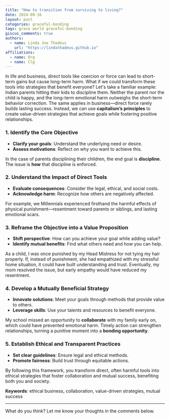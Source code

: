 ```yaml
---
title: "How to transition from surviving to living?"
date: 2024-09-16
layout: post
categories: graceful-bonding
tags: grace world graceful-bonding
giscus_comments: true
authors:
  - name: Linda Joe Thadeus
    url: "https://lindathadeus.github.io"
affiliations:
  - name: Org
  - name: Clg
---
```


In life and business, direct tools like coercion or force can lead to short-term gains but cause long-term harm. What if we could transform these tools into strategies that benefit everyone? Let's take a familiar example: Indian parents hitting their kids to discipline them. Neither the parent nor the child is happy, and the long-term emotional harm outweighs the short-term behavior correction. The same applies in business—direct force rarely builds lasting success. Instead, we can use **capitalism’s principles** to create value-driven strategies that achieve goals while fostering positive relationships.

### 1. Identify the Core Objective
- **Clarify your goals**: Understand the underlying need or desire.
- **Assess motivations**: Reflect on why you want to achieve this.

In the case of parents disciplining their children, the end goal is **discipline**. The issue is **how** that discipline is enforced.

### 2. Understand the Impact of Direct Tools
- **Evaluate consequences**: Consider the legal, ethical, and social costs.
- **Acknowledge harm**: Recognize how others are negatively affected.

For example, we Millennials experienced firsthand the harmful effects of physical punishment—resentment toward parents or siblings, and lasting emotional scars.

### 3. Reframe the Objective into a Value Proposition
- **Shift perspective**: How can you achieve your goal while adding value?
- **Identify mutual benefits**: Find what others need and how you can help.

As a child, I was once punished by my Head Mistress for not tying my hair properly. If, instead of punishment, she had empathized with my stressful home situation, it could have built understanding and trust. Eventually, my mom resolved the issue, but early empathy would have reduced my resentment.

### 4. Develop a Mutually Beneficial Strategy
- **Innovate solutions**: Meet your goals through methods that provide value to others.
- **Leverage skills**: Use your talents and resources to benefit everyone.

My school missed an opportunity to **collaborate** with my family early on, which could have prevented emotional harm. Timely action can strengthen relationships, turning a punitive moment into a **bonding opportunity**.

### 5. Establish Ethical and Transparent Practices
- **Set clear guidelines**: Ensure legal and ethical methods.
- **Promote fairness**: Build trust through equitable actions.

By following this framework, you transform direct, often harmful tools into ethical strategies that foster collaboration and mutual success, benefiting both you and society.

**Keywords**: ethical business, collaboration, value-driven strategies, mutual success

---

What do you think? Let me know your thoughts in the comments below.

